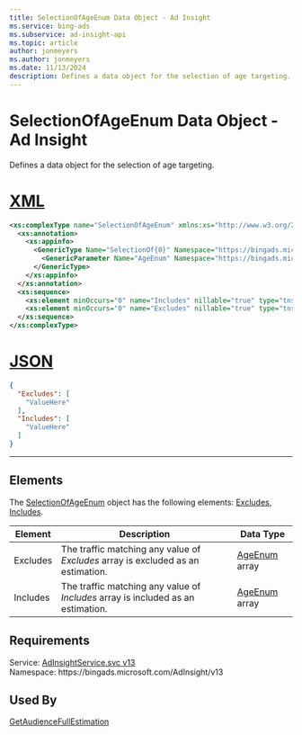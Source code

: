 ```yaml
---
title: SelectionOfAgeEnum Data Object - Ad Insight
ms.service: bing-ads
ms.subservice: ad-insight-api
ms.topic: article
author: jonmeyers
ms.author: jonmeyers
ms.date: 11/13/2024
description: Defines a data object for the selection of age targeting.
---
```

# SelectionOfAgeEnum Data Object - Ad Insight
Defines a data object for the selection of age targeting.

# [XML](#tab/xml)

```xml
<xs:complexType name="SelectionOfAgeEnum" xmlns:xs="http://www.w3.org/2001/XMLSchema">
  <xs:annotation>
    <xs:appinfo>
      <GenericType Name="SelectionOf{0}" Namespace="https://bingads.microsoft.com/AdInsight/v13" xmlns="http://schemas.microsoft.com/2003/10/Serialization/">
        <GenericParameter Name="AgeEnum" Namespace="https://bingads.microsoft.com/AdInsight/v13" />
      </GenericType>
    </xs:appinfo>
  </xs:annotation>
  <xs:sequence>
    <xs:element minOccurs="0" name="Includes" nillable="true" type="tns:ArrayOfAgeEnum" />
    <xs:element minOccurs="0" name="Excludes" nillable="true" type="tns:ArrayOfAgeEnum" />
  </xs:sequence>
</xs:complexType>
```

# [JSON](#tab/json)

```json
{
  "Excludes": [
    "ValueHere"
  ],
  "Includes": [
    "ValueHere"
  ]
}
```

-----

## <a name="elements"></a>Elements

The [SelectionOfAgeEnum](selectionofageenum.md) object has the following elements: [Excludes](#excludes), [Includes](#includes).

|Element|Description|Data Type|
|-----------|---------------|-------------|
|<a name="excludes"></a>Excludes|The traffic matching any value of *Excludes* array is excluded as an estimation.|[AgeEnum](ageenum.md) array|
|<a name="includes"></a>Includes|The traffic matching any value of *Includes* array is included as an estimation.|[AgeEnum](ageenum.md) array|

## Requirements
Service: [AdInsightService.svc v13](https://adinsight.api.bingads.microsoft.com/Api/Advertiser/AdInsight/v13/AdInsightService.svc)  
Namespace: https\://bingads.microsoft.com/AdInsight/v13  

## Used By
[GetAudienceFullEstimation](getaudiencefullestimation.md)  
